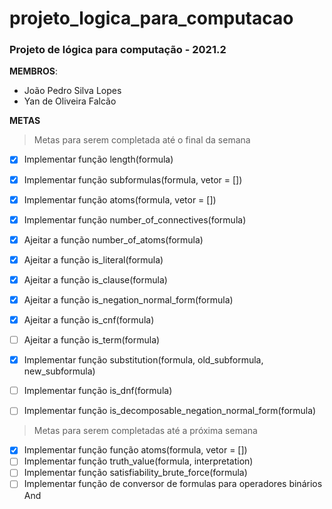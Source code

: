 # projeto_logica_para_computacao

### __Projeto de lógica para computação - 2021.2__

__MEMBROS__:
- João Pedro Silva Lopes
- Yan de Oliveira Falcão

__METAS__
> Metas para serem completada até o final da semana
- [x] Implementar função length(formula)
- [x] Implementar função subformulas(formula, vetor = [])
- [x] Implementar função atoms(formula, vetor = [])
- [x] Implementar função number_of_connectives(formula)
- [x] Ajeitar a função number_of_atoms(formula)
- [x] Ajeitar a função is_literal(formula)
- [x] Ajeitar a função is_clause(formula)
- [x] Ajeitar a função is_negation_normal_form(formula)
- [x] Ajeitar a função is_cnf(formula)
- [ ] Ajeitar a função is_term(formula)
- [x] Implementar função substitution(formula, old_subformula, new_subformula)
- [ ] Implementar função is_dnf(formula)
- [ ] Implementar função is_decomposable_negation_normal_form(formula)


> Metas para serem completadas até a próxima semana
- [x] Implementar função função atoms(formula, vetor = [])
- [ ] Implementar função truth_value(formula, interpretation)
- [ ] Implementar função satisfiability_brute_force(formula)
- [ ] Implementar função de conversor de formulas para operadores binários And
